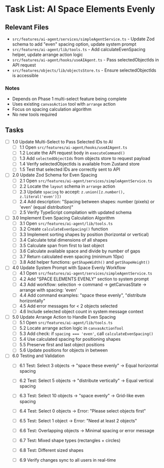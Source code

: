 # Task List: AI Space Elements Evenly

## Relevant Files

- `src/features/ai-agent/services/simpleAgentService.ts` - Update Zod schema to add "even" spacing option, update system prompt
- `src/features/ai-agent/lib/tools.ts` - Add calculateEvenSpacing helper, update arrange action logic
- `src/features/ai-agent/hooks/useAIAgent.ts` - Pass selectedObjectIds in API request
- `src/features/objects/lib/objectsStore.ts` - Ensure selectedObjectIds is accessible

### Notes

- Depends on Phase 1 multi-select feature being complete
- Uses existing `canvasAction` tool with `arrange` action
- Focus on spacing calculation algorithm
- No new tools required

## Tasks

- [ ] 1.0 Update Multi-Select to Pass Selected IDs to AI
  - [ ] 1.1 Open `src/features/ai-agent/hooks/useAIAgent.ts`
  - [ ] 1.2 Locate the API request body in `executeCommand()`
  - [ ] 1.3 Add `selectedObjectIds` from objects store to request payload
  - [ ] 1.4 Verify selectedObjectIds is available from Zustand store
  - [ ] 1.5 Test that selected IDs are correctly sent to API

- [ ] 2.0 Update Zod Schema for Even Spacing
  - [ ] 2.1 Open `src/features/ai-agent/services/simpleAgentService.ts`
  - [ ] 2.2 Locate the `layout` schema in `arrange` action
  - [ ] 2.3 Update `spacing` to accept: `z.union([z.number(), z.literal('even')])`
  - [ ] 2.4 Add description: "Spacing between shapes: number (pixels) or 'even' (equal distribution)"
  - [ ] 2.5 Verify TypeScript compilation with updated schema

- [ ] 3.0 Implement Even Spacing Calculation Algorithm
  - [ ] 3.1 Open `src/features/ai-agent/lib/tools.ts`
  - [ ] 3.2 Create `calculateEvenSpacing()` function
  - [ ] 3.3 Implement sorting shapes by position (horizontal or vertical)
  - [ ] 3.4 Calculate total dimensions of all shapes
  - [ ] 3.5 Calculate span from first to last object
  - [ ] 3.6 Calculate available space and divide by number of gaps
  - [ ] 3.7 Return calculated even spacing (minimum 10px)
  - [ ] 3.8 Add helper functions: `getShapeWidth()` and `getShapeHeight()`

- [ ] 4.0 Update System Prompt with Space Evenly Workflow
  - [ ] 4.1 Open `src/features/ai-agent/services/simpleAgentService.ts`
  - [ ] 4.2 Add "SPACE ELEMENTS EVENLY" section to system prompt
  - [ ] 4.3 Add workflow: selection → command → getCanvasState → arrange with spacing: 'even'
  - [ ] 4.4 Add command examples: "space these evenly", "distribute horizontally"
  - [ ] 4.5 Add error messages for < 2 objects selected
  - [ ] 4.6 Include selected object count in system message context

- [ ] 5.0 Update Arrange Action to Handle Even Spacing
  - [ ] 5.1 Open `src/features/ai-agent/lib/tools.ts`
  - [ ] 5.2 Locate arrange action logic in `canvasActionTool`
  - [ ] 5.3 Add check: if `spacing === 'even'`, call `calculateEvenSpacing()`
  - [ ] 5.4 Use calculated spacing for positioning shapes
  - [ ] 5.5 Preserve first and last object positions
  - [ ] 5.6 Update positions for objects in between

- [ ] 6.0 Testing and Validation
  - [ ] 6.1 Test: Select 3 objects → "space these evenly" → Equal horizontal spacing
  - [ ] 6.2 Test: Select 5 objects → "distribute vertically" → Equal vertical spacing
  - [ ] 6.3 Test: Select 10 objects → "space evenly" → Grid-like even spacing
  - [ ] 6.4 Test: Select 0 objects → Error: "Please select objects first"
  - [ ] 6.5 Test: Select 1 object → Error: "Need at least 2 objects"
  - [ ] 6.6 Test: Overlapping objects → Minimal spacing or error message
  - [ ] 6.7 Test: Mixed shape types (rectangles + circles)
  - [ ] 6.8 Test: Different sized shapes
  - [ ] 6.9 Verify changes sync to all users in real-time

